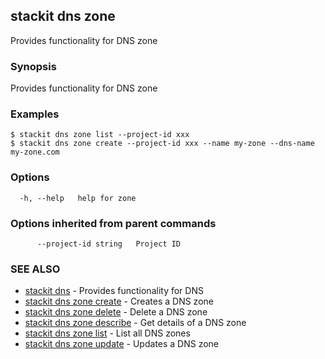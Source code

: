 ## stackit dns zone

Provides functionality for DNS zone

### Synopsis

Provides functionality for DNS zone

### Examples

```
$ stackit dns zone list --project-id xxx
$ stackit dns zone create --project-id xxx --name my-zone --dns-name my-zone.com
```

### Options

```
  -h, --help   help for zone
```

### Options inherited from parent commands

```
      --project-id string   Project ID
```

### SEE ALSO

* [stackit dns](./stackit_dns.md)	 - Provides functionality for DNS
* [stackit dns zone create](./stackit_dns_zone_create.md)	 - Creates a DNS zone
* [stackit dns zone delete](./stackit_dns_zone_delete.md)	 - Delete a DNS zone
* [stackit dns zone describe](./stackit_dns_zone_describe.md)	 - Get details of a DNS zone
* [stackit dns zone list](./stackit_dns_zone_list.md)	 - List all DNS zones
* [stackit dns zone update](./stackit_dns_zone_update.md)	 - Updates a DNS zone

